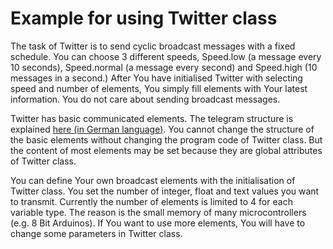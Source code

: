# Example for using Twitter class

The task of Twitter is to send cyclic broadcast messages with a fixed schedule.
You can choose 3 different speeds, Speed.low (a message every 10 seconds), Speed.normal 
(a message every second) and Speed.high (10 messages in a second.) 
After You have initialised Twitter with selecting speed and number of elements, 
You simply fill elements with Your latest information. You do not care about sending broadcast messages. 

Twitter has basic communicated elements. The telegram structure is explained 
[here (in German language)](http://homeautomation.x-api.de/wikidha/index.php?title=Telegramm).
You cannot change the structure of the basic elements without changing the program code of Twitter class.
But the content of most elements may be set because they are global attributes of Twitter class.

You can define Your own broadcast elements with the initialisation of Twitter class. 
You set the number of integer, float and text values you want to transmit. 
Currently the number of elements is limited to 4 for each variable type. 
The reason is the small memory of many microcontrollers (e.g. 8 Bit Arduinos).
If You want to use more elements, You will have to change some parameters in Twitter class.
